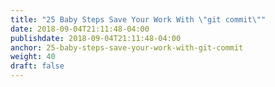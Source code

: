 ```yaml
---
title: "25 Baby Steps Save Your Work With \"git commit\""
date: 2018-09-04T21:11:48-04:00
publishdate: 2018-09-04T21:11:48-04:00
anchor: 25-baby-steps-save-your-work-with-git-commit
weight: 40
draft: false
---
```

